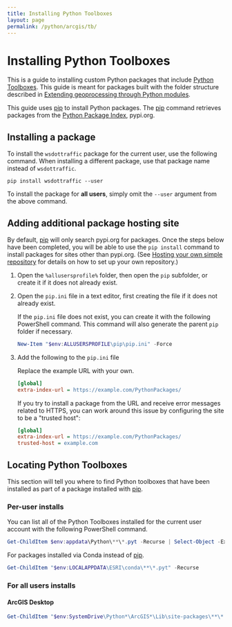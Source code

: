 ```yaml
---
title: Installing Python Toolboxes
layout: page
permalink: /python/arcgis/tb/
---
```


# Installing Python Toolboxes

This is a guide to installing custom Python packages that include [Python Toolboxes][what is a python toolbox?]. This guide is meant for packages built with the folder structure described in [Extending geoprocessing through Python modules].

This guide uses [pip] to install Python packages. The [pip] command retrieves packages from the [Python Package Index], pypi.org.

## Installing a package

To install the `wsdottraffic` package for the current user, use the following command. When installing a different package, use that package name instead of `wsdottraffic`.

```
pip install wsdottraffic --user
```

To install the package for **all users**, simply omit the `--user` argument from the above command.

## Adding additional package hosting site

By default, [pip] will only search pypi.org for packages. Once the steps below have been completed, you will be able to use the `pip install` command to install packages for sites other than pypi.org. (See [Hosting your own simple repository] for details on how to set up your own repository.)

1. Open the `%allusersprofile%` folder, then open the `pip` subfolder, or create it if it does not already exist.
2. Open the `pip.ini` file in a text editor, first creating the file if it does not already exist.

   If the `pip.ini` file does not exist, you can create it with the following PowerShell command. This command will also generate the parent `pip` folder if necessary.

   ```PowerShell
   New-Item "$env:ALLUSERSPROFILE\pip\pip.ini" -Force
   ```

3. Add the following to the `pip.ini` file

   Replace the example URL with your own.

   ```ini
   [global]
   extra-index-url = https://example.com/PythonPackages/
   ```

   If you try to install a package from the URL and receive error messages related to HTTPS, you can work around this issue by configuring the site to be a "trusted host":

   ```ini
   [global]
   extra-index-url = https://example.com/PythonPackages/
   trusted-host = example.com
   ```

## Locating Python Toolboxes

This section will tell you where to find Python toolboxes that have been installed as part of a package installed with [pip].

### Per-user installs

You can list all of the Python Toolboxes installed for the current user account with the following PowerShell command.

```PowerShell
Get-ChildItem $env:appdata\Python\**\*.pyt -Recurse | Select-Object -ExpandProperty FullName
```

For packages installed via Conda instead of [pip].

```PowerShell
Get-ChildItem "$env:LOCALAPPDATA\ESRI\conda\**\*.pyt" -Recurse
```

### For all users installs

#### ArcGIS Desktop

```PowerShell
Get-ChildItem "$env:SystemDrive\Python*\ArcGIS*\Lib\site-packages\**\*.pyt" -Recurse
```

[extending geoprocessing through python modules]: https://pro.arcgis.com/en/pro-app/arcpy/geoprocessing_and_python/extending-geoprocessing-through-python-modules.htm
[hosting your own simple repository]: https://packaging.python.org/guides/hosting-your-own-index/
[pip]: pip.pypa.io
[python package index]: pypi.org
[what is a python toolbox?]: https://pro.arcgis.com/en/pro-app/arcpy/geoprocessing_and_python/a-quick-tour-of-python-toolboxes.htm
[wsdot-route-gp releases]: https://github.com/WSDOT-GIS/wsdot-route-gp/releases
